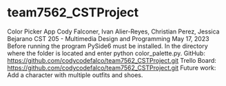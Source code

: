 # team7562_CSTProject
Color Picker App 
Cody Falconer, Ivan Alier-Reyes, Christian Perez, Jessica Bejarano
CST 205 - Multimedia Design and Programming
May 17, 2023
Before running the program PySide6 must be installed. In the directory where the folder is located and enter python color_palette.py.
GitHub: https://github.com/codycodefalco/team7562_CSTProject.git
Trello Board: https://github.com/codycodefalco/team7562_CSTProject.git
Future work: Add a character with multiple outfits and shoes. 